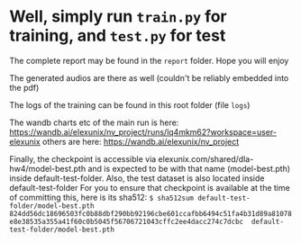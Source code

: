 # Well, simply run `train.py` for training, and `test.py` for test

The complete report may be found in the `report` folder. Hope you will enjoy

The generated audios are there as well (couldn't be reliably embedded into the pdf)

The logs of the training can be found in this root folder (file `logs`)

The wandb charts etc of the main run is here: https://wandb.ai/elexunix/nv_project/runs/lq4mkm62?workspace=user-elexunix
others are here: https://wandb.ai/elexunix/nv_project

Finally, the checkpoint is accessible via elexunix.com/shared/dla-hw4/model-best.pth and is expected to be with that name (model-best.pth) inside default-test-folder. Also, the test dataset is also located inside default-test-folder
For you to ensure that checkpoint is available at the time of committing this, here is its sha512:
`$ sha512sum default-test-folder/model-best.pth `
`824dd56dc18696503fc0b88dbf290bb92196cbe601ccafbb6494c51fa4b31d89a81078e8e38535a355a41f60c0b5045f56706721043cffc2ee4dacc274c7dcbc  default-test-folder/model-best.pth`
